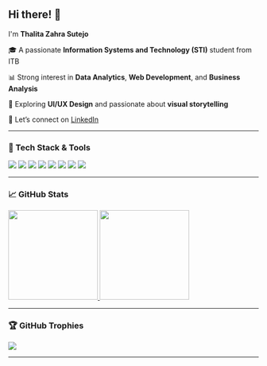 ## Hi there! 👋

I'm **Thalita Zahra Sutejo**<br>

🎓 A passionate **Information Systems and Technology (STI)** student from ITB

📊 Strong interest in **Data Analytics**, **Web Development**, and **Business Analysis**

🎨 Exploring **UI/UX Design** and passionate about **visual storytelling**

💬 Let’s connect on [LinkedIn](https://www.linkedin.com/in/thalitazahras/)

---

### 🚀 Tech Stack & Tools

<p>
  <img src="https://img.shields.io/badge/Python-3776AB?style=for-the-badge&logo=python&logoColor=white"/>
  <img src="https://img.shields.io/badge/Java-ED8B00?style=for-the-badge&logo=java&logoColor=white"/>
  <img src="https://img.shields.io/badge/JavaScript-F7DF1E?style=for-the-badge&logo=javascript&logoColor=black"/>
  <img src="https://img.shields.io/badge/HTML5-E34F26?style=for-the-badge&logo=html5&logoColor=white"/>
  <img src="https://img.shields.io/badge/CSS3-1572B6?style=for-the-badge&logo=css3&logoColor=white"/>
  <img src="https://img.shields.io/badge/Tailwind-38B2AC?style=for-the-badge&logo=tailwind-css&logoColor=white"/>
  <img src="https://img.shields.io/badge/Figma-F24E1E?style=for-the-badge&logo=figma&logoColor=white"/>
  <img src="https://img.shields.io/badge/Power%20BI-F2C811?style=for-the-badge&logo=powerbi&logoColor=black"/>
</p>

---

### 📈 GitHub Stats

<p align="left">
<a href="https://github.com/thalitazhrr">
  <img height="180em" src="https://github-readme-stats-eight-theta.vercel.app/api?username=thalitazhrr&show_icons=true&theme=algolia&include_all_commits=true&count_private=true"/>
  <img height="180em" src="https://github-readme-stats-eight-theta.vercel.app/api/top-langs/?username=thalitazhrr&layout=compact&theme=algolia"/>
</a>
</p>

---

### 🏆 GitHub Trophies

<p align="left">
  <img src="https://github-profile-trophy.vercel.app/?username=thalitazhrr&theme=algolia&no-frame=true&row=1&column=7" />
</p>

---
